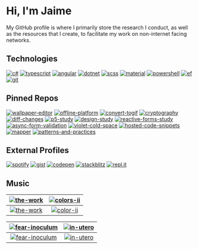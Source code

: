 # Hi, I'm Jaime

My GitHub profile is where I primarily store the research I conduct, as well as the resources that I create, to facilitate my work on non-internet facing networks.

## Technologies
[![c#](https://img.shields.io/badge/-c%23-ff5252?style=for-the-badge)](https://docs.microsoft.com/en-us/dotnet/csharp/language-reference/)
[![typescript](https://img.shields.io/badge/-typescript-ffab40?style=for-the-badge)](https://developer.mozilla.org/en-US/docs/Web/JavaScript)
[![angular](https://img.shields.io/badge/-angular-ffff00?style=for-the-badge)](https://angular.io)
[![dotnet](https://img.shields.io/badge/-dotnet-b2ff59?style=for-the-badge)](https://docs.microsoft.com/en-us/dotnet/)
[![scss](https://img.shields.io/badge/-scss-69f0ae?style=for-the-badge)](https://sass-lang.com/)
[![material](https://img.shields.io/badge/-material-64ffda?style=for-the-badge)](https://material.angular.io)
[![powershell](https://img.shields.io/badge/-powershell-40c4ff?style=for-the-badge)](https://github.com/PowerShell/PowerShell)
[![ef](https://img.shields.io/badge/-ef%20core-536dfe?style=for-the-badge)](https://docs.microsoft.com/en-us/ef/core/)
[![git](https://img.shields.io/badge/-git-b388ff?style=for-the-badge)](https://git-scm.com)

## Pinned Repos

[![wallpaper-editor](https://img.shields.io/badge/in%20progress-wallpaper%20editor-ff5252?style=for-the-badge)](https://github.com/JaimeStill/wallpaper-editor) 
[![offline-platform](https://img.shields.io/badge/schematic-offline%20platform-ffab40?style=for-the-badge)](https://github.com/JaimeStill/offline-platform) 
[![convert-togif](https://img.shields.io/badge/utility-convert--togif-ffff00?style=for-the-badge)](https://github.com/JaimeStill/Convert-ToGif)
[![cryptography](https://img.shields.io/badge/r&d-cryptography-b2ff59?style=for-the-badge)](https://github.com/JaimeStill/cryptography) 
[![diff-changes](https://img.shields.io/badge/r&d-diff%20changes-69f0ae?style=for-the-badge)](https://github.com/JaimeStill/diff-changes) 
[![p5-study](https://img.shields.io/badge/r&d-p5%20study-64ffda?style=for-the-badge)](https://github.com/JaimeStill/p5-study) 
[![design-study](https://img.shields.io/badge/r&d-design%20study-40c4ff?style=for-the-badge)](https://github.com/JaimeStill/design-study) 
[![reactive-forms-study](https://img.shields.io/badge/r&d-reactive%20forms%20study-536dfe?style=for-the-badge)](https://github.com/JaimeStill/reactive-forms-study) 
[![async-form-validation](https://img.shields.io/badge/r&d-async%20form%20validation-b388ff?style=for-the-badge)](https://github.com/JaimeStill/async-form-validation) 
[![violet-cold-space](https://img.shields.io/badge/r&d-violet%20cold%20space-ea80fc?style=for-the-badge)](https://github.com/JaimeStill/violet-cold-space) 
[![hosted-code-snippets](https://img.shields.io/badge/r&d-hosted%20code%20snippets-212121?style=for-the-badge)](https://github.com/JaimeStill/hosted-code-snippets) 
[![mapper](https://img.shields.io/badge/r&d-mapper-546e7a?style=for-the-badge)](https://github.com/JaimeStill/Mapper) 
[![patterns-and-practices](https://img.shields.io/badge/archive-patterns%20and%20practices-f5f5f5?style=for-the-badge)](https://github.com/JaimeStill/PatternsAndPractices) 

## External Profiles

[![spotify](https://img.shields.io/badge/-spotify-69f0ae?style=for-the-badge)](https://open.spotify.com/user/jaime.still)
[![gist](https://img.shields.io/badge/-gist-546e7a?style=for-the-badge)](https://gist.github.com/JaimeStill)
[![codepen](https://img.shields.io/badge/-codepen-212121?style=for-the-badge)](https://codepen.io/JaimeStill) 
[![stackblitz](https://img.shields.io/badge/-stackblitz-536dfe?style=for-the-badge)](https://stackblitz.com/@JaimeStill)
[![repl.it](https://img.shields.io/badge/-replit-ff5252?style=for-the-badge)](https://replit.com/@JaimeStill)

## Music

|[![the-work](https://www.metalblade.com/us/covers/RiversOfNihil-TheWork.jpg)](https://open.spotify.com/album/7IyzDICfW1Hi7QsnJolkiR)|[![colors-ii](https://static.metacritic.com/images/products/music/9/74243c3bf2ba342d00df2a0c982df9fe.jpg)](https://open.spotify.com/album/0pR2aVMa03OjgroeQcDwQQ)|
|:--:|:--:|
|[![the-work](https://img.shields.io/badge/rivers%20of%20nihil-the%20work-36758C?style=for-the-badge)](https://open.spotify.com/album/7IyzDICfW1Hi7QsnJolkiR)|[![color-ii](https://img.shields.io/badge/between%20the%20buried%20and%20me-colors%20ii-BC5345?style=for-the-badge)](https://open.spotify.com/album/0pR2aVMa03OjgroeQcDwQQ)|

|[![fear-inoculum](https://m.media-amazon.com/images/I/71HrT-cjr+L._SS500_.jpg)](https://open.spotify.com/album/7acEciVtnuTzmwKptkjth5)|[![in-utero](https://m.media-amazon.com/images/I/51iPhdiuntL.jpg)](https://open.spotify.com/album/7wOOA7l306K8HfBKfPoafr)|
|:--:|:--:|
|[![fear-inoculum](https://img.shields.io/badge/tool-fear%20inoculum-F0CC73?style=for-the-badge)](https://open.spotify.com/album/7acEciVtnuTzmwKptkjth5)|[![in-utero](https://img.shields.io/badge/nirvana-in%20utero-7D1E33?style=for-the-badge)](https://open.spotify.com/album/7wOOA7l306K8HfBKfPoafr)|